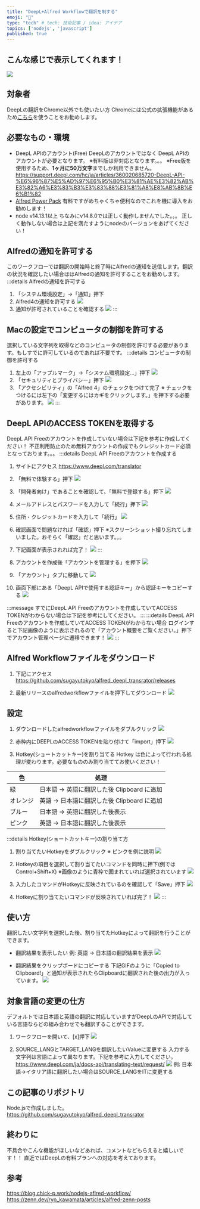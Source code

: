 ```yaml
---
title: "DeepL+Alfred Workflowで翻訳を制する"
emoji: "🤖"
type: "tech" # tech: 技術記事 / idea: アイデア
topics: ['nodejs', 'javascript']
published: true
---
```


## こんな感じで表示してくれます！
![](https://i.gyazo.com/48ee7ae23556a6292aecc86e52f57c21.gif)

## 対象者
DeepLの翻訳をChrome以外でも使いたい方
Chromeには公式の拡張機能があるため[こちら](https://chrome.google.com/webstore/detail/deepl-translate-beta-vers/cofdbpoegempjloogbagkncekinflcnj?hl=ja)を使うことをお勧めします。

## 必要なもの・環境
* DeepL APIのアカウント(Free)
DeepLのアカウントではなく DeepL APIのアカウントが必要となります。
※有料版は非対応となります。。。
※Free版を使用するため、**1ヶ月に50万文字**までしか利用できません。
https://support.deepl.com/hc/ja/articles/360020685720-DeepL-API-%E6%96%87%E5%AD%97%E6%95%B0%E3%81%AE%E3%82%AB%E3%82%A6%E3%83%B3%E3%83%88%E3%81%A8%E8%AB%8B%E6%B1%82
* [Alfred Power Pack](https://www.alfredapp.com/shop/)
有料ですがめちゃくちゃ便利なのでこれを機に導入をお勧めします！
* node v14.13.1以上
ちなみにv14.8.0では正しく動作しませんでした。。。
正しく動作しない場合は上記を満たすようにnodeのバージョンをあげてください！

## Alfredの通知を許可する
このワークフローでは翻訳の開始時と終了時にAlfredの通知を送信します。翻訳の状況を確認したい場合ははAlfredの通知を許可することをお勧めします。
:::details Alfredの通知を許可する
1. 「システム環境設定」→「通知」押下
2. Alfred4の通知を許可する
![](https://i.gyazo.com/d732653cc75c0ecd76cfd3145b3ec066.png)
3. 通知が許可されていることを確認する
![](https://i.gyazo.com/ab71f64b19b401ab54bb5bc8d2d93f97.png)
:::

## Macの設定でコンピュータの制御を許可する
選択している文字列を取得などのコンピュータの制御を許可する必要があります。もしすでに許可しているのであれば不要です。
:::details コンピュータの制御を許可する
1. 左上の「アップルマーク」→「システム環境設定...」押下
![](https://i.gyazo.com/4f3649f20e9ff931dc2faaa3804d02ac.png)
2. 「セキュリティとプライバシー」押下
![](https://i.gyazo.com/e62b2fcb99e39f27ee7dee6a1c67b6d4.png)
3. 「アクセシビリティ」の「Alfred 4」のチェックをつけて完了
※ チェックをつけるには左下の「変更するにはカギをクリックします。」を押下する必要があります。
![](https://i.gyazo.com/739138dd45eb70433808728ac281201a.png)
:::

## DeepL APIのACCESS TOKENを取得する
DeepL API Freeのアカウントを作成していない場合は下記を参考に作成してください！
不正利用防止のため無料アカウントの作成でもクレジットカード必須となっております。。。
:::details DeepL API Freeのアカウントを作成する
1. サイトにアクセス
https://www.deepl.com/translator

2. 「無料で体験する」押下
![](https://i.gyazo.com/6c3fd4dca02d4128072af4712d7f5751.png)

3. 「開発者向け」であることを確認して、「無料で登録する」押下
![](https://i.gyazo.com/805e3bd94c96ba69c2c73090ce25046b.png)

4. メールアドレスとパスワードを入力して「続行」押下
![](https://i.gyazo.com/8f78ff9f85a2153d78ce3d3ba3a13942.png)

5. 住所・クレジットカードを入力して「続行」
![](https://i.gyazo.com/135cb1f04ad187d0a1af87a31d666a5c.png)

6. 確認画面で問題なければ「確認」押下
※スクリーンショット撮り忘れてしまいました。おそらく「確認」だと思います。。。

7. 下記画面が表示されれば完了！
![](https://i.gyazo.com/1c313a4b5d3f0d014a2aa3025b56ddbe.png)
:::
1. アカウントを作成後「アカウントを管理する」を押下
![](https://i.gyazo.com/26943a3dcde70bce4d35d09c13360856.png)

2. 「アカウント」タブに移動して
![](https://i.gyazo.com/94df764b6f700889da1f096e57ea676f.png)

3. 画面下部にある「DeepL APIで使用する認証キー」から認証キーをコピーする
![](https://i.gyazo.com/34897c625fe35f38606fe50e0672ad19.png)

:::message
すでにDeepL API Freeのアカウントを作成していてACCESS TOKENがわからない場合は下記を参考にしてください。
:::
:::details DeepL API Freeのアカウントを作成していてACCESS TOKENがわからない場合
ログインすると下記画像のように表示されるので「アカウント概要をご覧ください。」押下でアカウント管理ページに遷移できます！
![](https://i.gyazo.com/e80b36febc4f0ef9849e7647ff8f3863.png)
:::

## Alfred Workflowファイルをダウンロード
1. 下記にアクセス
https://github.com/sugayutokyo/alfred_deepl_transrator/releases

2. 最新リリースのalfredworkflowファイルを押下してダウンロード
![](https://i.gyazo.com/f417290937387437a537034df79396cb.png)
## 設定
1. ダウンロードしたalfredworkflowファイルをダブルクリック
![](https://i.gyazo.com/5297a04eba8b83a385578f097656131f.png)

2. 赤枠内にDEEPLのACCESS TOKENを貼り付けて「import」押下
![](https://i.gyazo.com/5b2379b1b28aea65a6b62adacb47ddb7.png)

3. Hotkey(ショートカットキー)を割り当てる
Hotkey は色によって行われる処理が変わります。必要なもののみ割り当ててお使いください！

| 色   | 処理                                   |
|------|--------------------------------------|
| 緑   | 日本語 → 英語に翻訳した後 Clipboard に追加 |
| オレンジ | 英語 → 日本語に翻訳した後 Clipboard に追加 |
| ブルー  | 日本語 → 英語に翻訳した後表示             |
| ピンク  | 英語 → 日本語に翻訳した後表示             |

:::details Hotkey(ショートカットキー)の割り当て方
1. 割り当てたいHotkeyをダブルクリック
※ ピンクを例に説明
![](https://i.gyazo.com/0f8ed607ae15819b6db516d2f9e329ac.png)

2. Hotkeyの項目を選択して割り当てたいコマンドを同時に押下(例ではControl+Shift+X)
※画像のように青枠で囲まれていれば選択されています
![](https://i.gyazo.com/d18474cf4e99378433b7c48a2ed2bf5e.png)

3. 入力したコマンドがHotkeyに反映されているのを確認して「Save」押下
![](https://i.gyazo.com/4c9e887271c0016d37f795e8d6fb0940.png)

4. Hotkeyに割り当てたいコマンドが反映されていれば完了！
![](https://i.gyazo.com/c1250feff48832f267bae124144094d5.png)
:::

## 使い方
翻訳したい文字列を選択した後、割り当てたHotkeyによって翻訳を行うことができます。
* 翻訳結果を表示したい
例: 英語 → 日本語の翻訳結果を表示
![](https://i.gyazo.com/48ee7ae23556a6292aecc86e52f57c21.gif)

* 翻訳結果をクリップボードにコピーする
下記GIFのように「Copied to Clipboard!」と通知が表示されたらClipboardに翻訳された後の出力が入っています。
![](https://i.gyazo.com/603470209b0973f636b886d05ce377bf.gif)

## 対象言語の変更の仕方
デフォルトでは日本語と英語の翻訳に対応していますがDeepLのAPIで対応している言語ならどの組み合わせでも翻訳することができます。
1. ワークフローを開いて、[x]押下
![](https://i.gyazo.com/411ee23efa3cdc7ed23a99587eeaee4a.png)

2. SOURCE_LANGとTARGET_LANGを翻訳したいValueに変更する
入力する文字列は言語によって異なります。下記を参考に入力してください。
https://www.deepl.com/ja/docs-api/translating-text/request/
![](https://i.gyazo.com/a06790345ab8289191f81b390dffaabf.png)
例: 日本語→イタリア語に翻訳したい場合はSOURCE_LANGをITに変更する

## この記事のリポジトリ
Node.jsで作成しました。
https://github.com/sugayutokyo/alfred_deepl_transrator

## 終わりに
不具合やこんな機能がほしいなどあれば、コメントなどもらえると嬉しいです！！
直近ではDeepLの有料プランへの対応を考えております。

## 参考
https://blog.chick-p.work/nodejs-aflred-workflow/
https://zenn.dev/ryo_kawamata/articles/alfred-zenn-posts